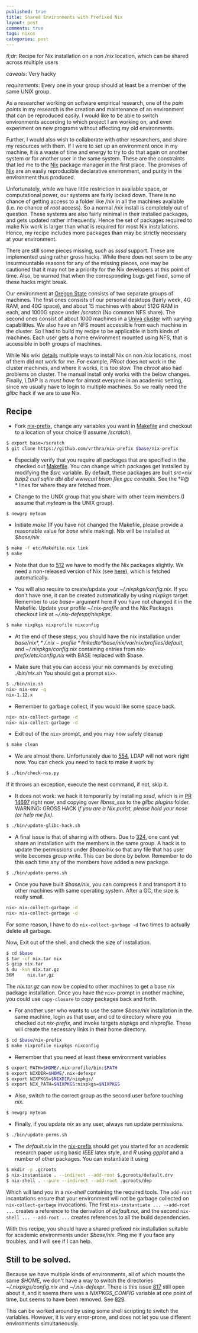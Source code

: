```yaml
---
published: true
title: Shared Environments with Prefixed Nix
layout: post
comments: true
tags: nixos
categories: post
---
```

*tl;dr*: Recipe for Nix installation on a non */nix* location, which can be shared across multiple users

*caveats*: Very hacky

*requirements*: Every one in your group should at least be a member of the same UNIX group.

As a researcher working on software empirical research, one of the *pain points* in my research is the creation and maintenance of an environment that can be reproduced easily. I would like to be able to switch environments according to which project I am working on, and even experiment on new programs without affecting my old environments.

Further, I would also wish to collaborate with other researchers, and share my resources with them. If I were to set up an environment once in my machine, it is a waste of time and energy to try to do that again on another system or for another user in the same system. These are the constraints that led me to the [Nix](https://nixos.org/nix/) package manager in the first place. The promises of [Nix](https://nixos.org/nix/) are an easily reproducible declarative environment, and purity in the environment thus produced.

Unfortunately, while we have little restriction in available space, or computational power, our systems are fairly locked down. There is no chance of getting access to a folder like */nix* in all the machines available (i.e. no chance of _root_ access). So a normal */nix* install is completely out of question. These systems are also fairly minimal in their installed packages, and gets updated rather infrequently. Hence the set of packages required to make Nix work is larger than what is required for most Nix installations. Hence, my recipe includes more packages than may be strictly necessary at your environment.

There are still some pieces missing, such as *sssd* support. These are implemented using rather gross hacks. While there does not seem to be any insurmountable reasons for any of the missing pieces, one may be cautioned that it may not be a priority for the Nix developers at this point of time. Also, be warned that when the corresponding bugs get fixed, some of these hacks might break.

Our environment at [Oregon State](http://eecs.oregonstate.edu/) consists of two separate groups of machines. The first ones consists of our personal desktops (fairly week, 4G RAM, and 40G space), and about 15 machines with about 512G RAM in each, and 1000G space under */scratch* (No common NFS share). The second ones consist of about 1000 machines in a [Univa cluster](http://engineering.oregonstate.edu/computing/cluster/using.html) with varying capabilities. We also have an NFS mount accessible from each machine in the cluster. So I had to build my recipe to be applicable in both kinds of machines. Each user gets a home environment mounted using NFS, that is accessible in both groups of machines.

While Nix wiki [details](https://nixos.org/wiki/How_to_install_nix_in_home_%28on_another_distribution%29) multiple ways to install Nix on non */nix* locations, most of them did not work for me. For example, *PRoot* does not work in the cluster machines, and where it works, it is too slow. The *chroot* also had problems on cluster. The manual install only works with the below changes. Finally, LDAP is a *must have* for almost everyone in an academic setting, since we usually have to login to multiple machines. So we really need the *glibc* hack if we are to use Nix.

## Recipe

* Fork [nix-prefix](https://github.com/vrthra/nix-prefix), change any variables you want in [Makefile](https://github.com/vrthra/nix-prefix/blob/master/Makefile) and checkout to a location of your choice (I assume */scratch*).

```bash
$ export base=/scratch
$ git clone https://github.com/vrthra/nix-prefix $base/nix-prefix
```

* Especially verify that you require all packages that are specified in the checked out [Makefile](https://github.com/vrthra/nix-prefix/blob/master/Makefile). You can change which packages get installed by modifying the *$src* variable. By default, these packages are built
*src=nix bzip2 curl sqlite dbi dbd wwwcurl bison flex gcc coreutils*. See the *#@ * lines for where they are fetched from.

* Change to the UNIX group that you share with other team members (I assume that *myteam* is the UNIX group).

```bash
$ newgrp myteam
```

* Initiate *make* (If you have not changed the Makefile, please provide a reasonable value for *base* while making). Nix will be installed at *$base/nix*

```bash
$ make -f etc/Makefile.nix link
$ make
```

* Note that due to [512](https://github.com/NixOS/nix/issues/512) we have to modify the Nix packages slightly. We need a non-released version of Nix (see [here](https://github.com/vrthra/nix-prefix/blob/master/etc/non-nix.patch)), which is fetched automatically.

* You will also require to create/update your *~/.nixpkgs/config.nix*. If you don't have one, it can be created automatically by using *nixpkgs* target. Remember to use *base=* argument here if you have not changed it in the Makefile. Update your profile *~/.nix-profile* and the Nix Packages checkout link at *~/.nix-defexpr/nixpkgs*.

```bash
$ make nixpkgs nixprofile nixconfig
```

* At the end of these steps, you should have the nix installation under *$base/nix*, *~/.nix-profile* linked to *$base/nix/var/nix/profiles/default*, and *~/.nixpkgs/config.nix* containing entries from *nix-prefix/etc/config.nix* with BASE replaced with $base.

* Make sure that you can access your nix commands by executing *./bin/nix.sh* You should get a prompt `nix>`.

```bash
$ ./bin/nix.sh
nix> nix-env -q
nix-1.12.x
```
* Remember to garbage collect, if you would like some space back.

```bash
nix> nix-collect-garbage -d
nix> nix-collect-garbage -d
```

* Exit out of the `nix>` prompt, and you may now safely cleanup

```bash
$ make clean
```

* We are almost there. Unfortunately due to [554](https://github.com/NixOS/nix/issues/554), LDAP will not work right now. You can check you need to hack to make it work by

```bash
$ ./bin/check-nss.py
```

If it throws an exception, execute the next command, if not, skip it.

* It does not work: we hack it temporarily by installing *sssd*, which is in [PR 14697](https://github.com/NixOS/nixpkgs/pull/14697) right now, and copying over *libnss_sss* to the *glibc plugins* folder. WARNING: GROSS HACK  _If you are a Nix purist, please hold your nose (or help me fix)_.

```bash
$ ./bin/update-glibc-hack.sh
```

* A final issue is that of sharing with others. Due to [324](https://github.com/NixOS/nix/issues/324), one cant yet share an installation with the members in the same group. A hack is to update the permissions under *$base/nix* so that any file that has user write becomes group write. This can be done by below. Remember to do this each time any of the members have added a new package.

```bash
$ ./bin/update-perms.sh
```

* Once you have built *$base/nix*, you can compress it and transport it to other machines with same operating system. After a GC, the size is really small.

```bash
nix> nix-collect-garbage -d
nix> nix-collect-garbage -d
```
For some reason, I have to do `nix-collect-garbage -d` two times to actually delete all garbage.

Now, Exit out of the shell, and check the size of installation.

```bash
$ cd $base
$ tar -cf nix.tar nix
$ gzip nix.tar
$ du -ksh nix.tar.gz
36M     nix.tar.gz
```

The *nix.tar.gz* can now be copied to other machines to get a base nix package installation. Once you have the `nix>` prompt in another machine, you could use `copy-closure` to copy packages back and forth.

* For another user who wants to use the same *$base/nix* installation in the same machine, login as that user, and cd to directory where you checked out *nix-prefix*, and invoke targets *nixpkgs* and *nixprofile*. These will create the necessary links in their home directory.

```bash
$ cd $base/nix-prefix
$ make nixprofile nixpkgs nixconfig
```

* Remember that you need at least these environment variables

```bash
$ export PATH=$HOME/.nix-profile/bin:$PATH
$ export NIXDIR=$HOME/.nix-defexpr
$ export NIXPKGS=$NIXDIR/nixpkgs/
$ export NIX_PATH=$NIXPKGS:nixpkgs=$NIXPKGS
```

* Also, switch to the correct group as the second user before touching *nix*.

```bash
$ newgrp myteam
```

* Finally, if you update *nix* as any user, always run update permissions.

```bash
$ ./bin/update-perms.sh
```


* The *default.nix* in the [nix-prefix](https://github.com/vrthra/nix-prefix) should get you started for an academic research paper using basic *IEEE* latex style, and *R* using *ggplot* and a number of other packages. You can instantiate it using

```bash
$ mkdir -p .gcroots
$ nix-instantiate . --indirect --add-root $.gcroots/default.drv
$ nix-shell . --pure --indirect --add-root .gcroots/dep
```

Which will land you in a *nix-shell* containing the required tools. The `add-root` incantations ensure that your environment will not be garbage collected on `nix-collect-garbage` invocations. The first `nix-instantiate ... --add-root ...` creates a reference to the derivation of *default.nix*, and the second `nix-shell ... --add-root ...` creates references to all the build dependencies.

With this recipe, you should have a shared prefixed nix installation suitable for academic environments under *$base/nix*. Ping me if you face any troubles, and I will see if I can help.

## Still to be solved.

Because we have multiple kinds of environments, all of which mounts the same *$HOME*, we don't have a way to switch the directories *~/.nixpkgs/config.nix* and *~/.nix-defexpr*. There is this issue [817](https://github.com/NixOS/nix/issues/817) still open about it, and it seems there was a *NIXPKGS_CONFIG* variable at one point of time, but seems to have been removed. See [829](https://github.com/NixOS/nix/issues/829).

This can be worked around by using some shell scripting to switch the variables. However, it is very error-prone, and does not let you use different environments simultaneously.
